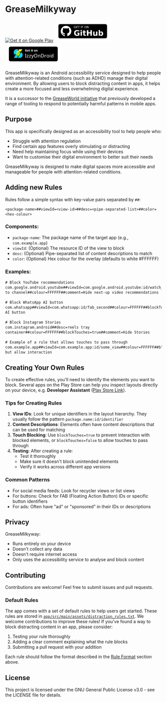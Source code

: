 # GreaseMilkyway

<a href='https://play.google.com/store/apps/details?id=net.kollnig.greasemilkyway'><img height=70 alt='Get it on Google Play' src='https://play.google.com/intl/en_us/badges/images/generic/en_badge_web_generic.png'/></a>
<a href='https://github.com/kasnder/GreaseMilkyway/releases/latest'><img height=70 alt='Get it on Github' src='https://raw.githubusercontent.com/TrackerControl/tracker-control-android/master/images/get-it-on-github.png'/></a>
<a href='https://apt.izzysoft.de/fdroid/index/apk/net.kollnig.greasemilkyway'><img height=70 alt='Get it on IzzyOnDroid' src='https://raw.githubusercontent.com/TrackerControl/tracker-control-android/master/images/get-it-on-izzy.png'/></a>

GreaseMilkyway is an Android accessibility service designed to help people with attention-related conditions (such as ADHD) manage their digital environment. By allowing users to block distracting content in apps, it helps create a more focused and less overwhelming digital experience.

It is a successor to the [GreaseWorld initiative](https://greaseuniverse.github.io) that previously developed a range of tooling to respond to potentially harmful patterns in mobile apps.

## Purpose

This app is specifically designed as an accessibility tool to help people who:
- Struggle with attention regulation
- Find certain app features overly stimulating or distracting
- Need help maintaining focus while using their devices
- Want to customise their digital environment to better suit their needs

GreaseMilkyway is designed to make digital spaces more accessible and manageable for people with attention-related conditions.

## Adding new Rules

Rules follow a simple syntax with key-value pairs separated by `##`:

```
<package-name>##viewId=<view-id>##desc=<pipe-separated-list>##color=<hex-colour>
```

### Components:

- `package-name`: The package name of the target app (e.g., `com.example.app`)
- `viewId`: (Optional) The resource ID of the view to block
- `desc`: (Optional) Pipe-separated list of content descriptions to match
- `color`: (Optional) Hex colour for the overlay (defaults to white #FFFFFF)

### Examples:

```
# Block YouTube recommendations
com.google.android.youtube##viewId=com.google.android.youtube:id/watch_list##desc=Shorts|Go to channel##colour=FFFFFF##comment=Hide next-up video recommendations

# Block WhatsApp AI button
com.whatsapp##viewId=com.whatsapp:id/fab_second##colour=FFFFFF##blockTouches=true##comment=Hide AI button

# Block Instagram Stories
com.instagram.android##desc=reels tray container##colour=FFFFFF##blockTouches=true##comment=Hide Stories

# Example of a rule that allows touches to pass through
com.example.app##viewId=com.example.app:id/some_view##colour=FFFFFF##blockTouches=false##comment=Hide but allow interaction
```

## Creating Your Own Rules

To create effective rules, you'll need to identify the elements you want to block.  Several apps on the Play Store can help you inspect layouts directly on your device, e.g. **Developer Assistant** ([Play Store Link](https://play.google.com/store/apps/details?id=com.appsisle.developerassistant)).

### Tips for Creating Rules

1. **View IDs**: Look for unique identifiers in the layout hierarchy. They usually follow the pattern `package.name:id/identifier`
2. **Content Descriptions**: Elements often have content descriptions that can be used for matching
3. **Touch Blocking**: Use `blockTouches=true` to prevent interaction with blocked elements, or `blockTouches=false` to allow touches to pass through
4. **Testing**: After creating a rule:
   - Test it thoroughly
   - Make sure it doesn't block unintended elements
   - Verify it works across different app versions

### Common Patterns

- For social media feeds: Look for recycler views or list views
- For buttons: Check for FAB (Floating Action Button) IDs or specific button identifiers
- For ads: Often have "ad" or "sponsored" in their IDs or descriptions

## Privacy

GreaseMilkyway:
- Runs entirely on your device
- Doesn't collect any data
- Doesn't require internet access
- Only uses the accessibility service to analyse and block content

## Contributing

Contributions are welcome! Feel free to submit issues and pull requests.

### Default Rules

The app comes with a set of default rules to help users get started. These rules are stored in [`app/src/main/assets/distraction_rules.txt`](app/src/main/assets/distraction_rules.txt). We welcome contributions to improve these rules! If you've found a way to block distracting content in an app, please consider:

1. Testing your rule thoroughly
2. Adding a clear comment explaining what the rule blocks
3. Submitting a pull request with your addition

Each rule should follow the format described in the [Rule Format](#rule-format) section above.

## License

This project is licensed under the GNU General Public License v3.0 - see the LICENSE file for details. 
